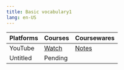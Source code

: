 ```yaml
---
title: Basic vocabulary1
lang: en-US
---
```


| Platforms | Courses                                                                                      | Coursewares                                                     |
|-----------|----------------------------------------------------------------------------------------------|-----------------------------------------------------------------|
| YouTube   | [Watch](https://www.youtube.com/watch?v=CBJM-O8Zj3o&list=PLm0MFkgiW1JivqeqHCq9A1igNbNrfiwfw) | [Notes](../../public/english/Basic%20courses/pdf/1%20Notes.pdf) |
| Untitled  | Pending                                                                                      |                                                                 |

